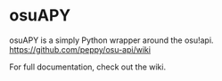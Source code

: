 osuAPY
========

osuAPY is a simply Python wrapper around the osu!api. https://github.com/peppy/osu-api/wiki

For full documentation, check out the wiki.